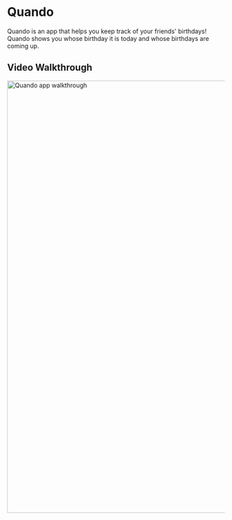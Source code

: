 # Quando

Quando is an app that helps you keep track of your friends' birthdays! Quando shows you whose birthday it is today and whose birthdays are coming up.

## Video Walkthrough
<img height="1000px" title="Quando app walkthrough" src="walkthrough.gif" alt="Quando app walkthrough"/>